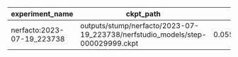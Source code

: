 | experiment_name            | ckpt_path                                                                      | fps                 | fps_std               | lpips               | lpips_std           | psnr               | psnr_std           | ssim               | ssim_std           | num_rays_per_sec | num_rays_per_sec_std |
| -------------------------- | ------------------------------------------------------------------------------ | ------------------- | --------------------- | ------------------- | ------------------- | ------------------ | ------------------ | ------------------ | ------------------ | ---------------- | -------------------- |
| nerfacto:2023-07-19_223738 | outputs/stump/nerfacto/2023-07-19_223738/nerfstudio_models/step-000029999.ckpt | 0.05596908926963806 | 0.0014345519011840224 | 0.22705861926078796 | 0.04775329306721687 | 22.418184280395508 | 2.5457332134246826 | 0.7650017142295837 | 0.0549786351621151 | 84177.5078125    | 2157.566162109375    |